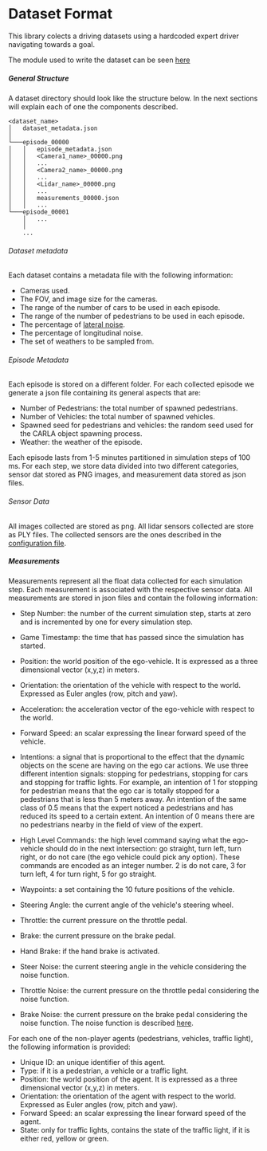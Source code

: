 Dataset Format
==============

This library colects a driving datasets using a hardcoded expert driver navigating towards a goal.

The module used to write the dataset can be seen [here](../modules/data_writer.py)

##### General Structure

A dataset directory should look like the structure below. In the next sections
will explain each of one the components described.

```
<dataset_name>
│   dataset_metadata.json
│
└───episode_00000
│   │   episode_metadata.json
│   │   <Camera1_name>_00000.png
│   │   ...
│   │   <Camera2_name>_00000.png
│   │   ...
│   │   <Lidar_name>_00000.png
│   │   ...
│   │   measurements_00000.json
│   │   ...
└───episode_00001
    │   ...
    │
    ...
```


###### Dataset metadata

Each dataset contains a metadata file with the following
information:

* Cameras used.
* The FOV, and image size for the cameras.
* The range of the number of cars to be used in each episode.
* The range of the number of pedestrians to be used in each episode.
* The percentage of [lateral noise](agent_module.md/#noiser).
* The percentage of longitudinal noise.
* The set of weathers to be sampled from.



###### Episode Metadata


Each episode is stored on a different folder.
For each collected episode we generate a json file containing
its general aspects that are:

* Number of Pedestrians: the total number of spawned pedestrians.
* Number of Vehicles: the total number of spawned vehicles.
* Spawned seed for pedestrians and vehicles: the random seed used for
    the CARLA object spawning process.
* Weather: the weather of the episode.

Each episode lasts from 1-5 minutes
partitioned in simulation steps of 100 ms.
For each step, we store data divided
into two different categories, sensor dat
stored as PNG images, and measurement data stored as json files.

###### Sensor Data

All images collected are stored as png.
All lidar sensors collected are store as PLY files.
The collected sensors are the ones described in
the [configuration file](../dataset_configurations/coil_training_dataset_singlecamera.py).


##### Measurements

Measurements represent all the float data collected for each simulation
step. Each measurement is associated with the respective sensor data.
All measurements are stored in json files and contain the
following information:

* Step Number: the number of the current simulation step, starts at zero and is incremented by one for every simulation step.
* Game Timestamp: the time that has passed since the simulation has started.
* Position: the world position of the ego-vehicle. It is expressed as a three dimensional vector (x,y,z) in meters.
* Orientation: the orientation of the vehicle with respect
    to the world. Expressed as Euler angles (row, pitch and yaw).
* Acceleration: the acceleration vector of the ego-vehicle
    with respect to the world.
* Forward Speed: an scalar expressing the linear forward
    speed of the vehicle.
* Intentions: a signal that is proportional to the effect that the dynamic objects on the scene are having on the ego car actions. We use three different intention signals: stopping for pedestrians, stopping for cars and stopping for traffic lights. For example, an intention of 1 for stopping for pedestrian means that the ego car is totally stopped for a pedestrians that is less than 5 meters away. An intention of the same class of 0.5 means that the expert noticed a pedestrians and has reduced its speed to a certain extent. An intention of 0 means there are no pedestrians nearby in the field of view of the expert.

* High Level Commands: the high level command saying what the ego-vehicle should do in the next intersection: go straight, turn left, turn right, or do not care (the ego vehicle
    could pick any option). These commands are encoded as an
    integer number. 2 is do not care, 3 for turn left, 4 for turn right, 5 for go straight.
* Waypoints: a set containing the 10 future positions of the vehicle.
* Steering Angle: the current angle of the vehicle's steering wheel.
* Throttle: the current pressure on the throttle pedal.
* Brake: the current pressure on the brake pedal.
* Hand Brake: if the hand brake is activated.
* Steer Noise: the current steering angle in the vehicle considering the noise function.
* Throttle Noise: the current pressure on the throttle pedal considering the noise function.
* Brake Noise: the current pressure on the brake pedal considering the noise function. The noise function is described [here](agent_module.md/#noiser).

For each one of the non-player agents (pedestrians, vehicles,
traffic light), the following information is provided:

* Unique ID: an unique identifier of this agent.
* Type: if it is a pedestrian, a vehicle or a traffic light.
* Position: the world position of the agent. It is expressed as a three dimensional vector (x,y,z)  in meters.
* Orientation: the orientation of the agent with respect
    to the world. Expressed as Euler angles (row, pitch and yaw).
* Forward Speed: an scalar expressing the linear forward
    speed of the agent.
* State: only for traffic lights, contains the state of the traffic light, if it is either red, yellow or green.

